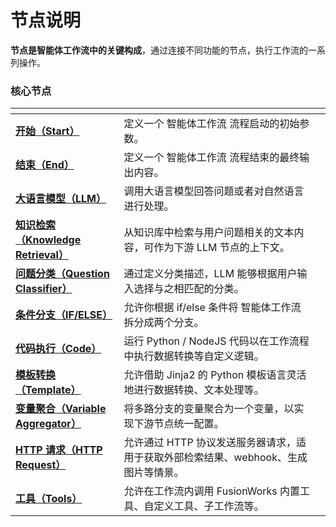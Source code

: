 # 节点说明

**节点是智能体工作流中的关键构成**，通过连接不同功能的节点，执行工作流的一系列操作。

### 核心节点

<table data-view="cards"><thead><tr><th></th><th></th><th></th></tr></thead><tbody><tr><td><a href="start.md"><strong>开始（Start）</strong></a></td><td>定义一个 智能体工作流 流程启动的初始参数。</td><td></td></tr><tr><td><a href="end.md"><strong>结束（End）</strong></a></td><td>定义一个 智能体工作流 流程结束的最终输出内容。</td><td></td></tr><tr><td><a href="llm.md"><strong>大语言模型（LLM）</strong></a></td><td>调用大语言模型回答问题或者对自然语言进行处理。</td><td></td></tr><tr><td><a href="knowledge_retrieval.md"><strong>知识检索（Knowledge Retrieval）</strong></a></td><td>从知识库中检索与用户问题相关的文本内容，可作为下游 LLM 节点的上下文。</td><td></td></tr><tr><td><a href="question_classifier.md"><strong>问题分类（Question Classifier）</strong></a></td><td>通过定义分类描述，LLM 能够根据用户输入选择与之相匹配的分类。</td><td></td></tr><tr><td><a href="ifelse.md"><strong>条件分支（IF/ELSE）</strong></a></td><td>允许你根据 if/else 条件将 智能体工作流 拆分成两个分支。</td><td></td></tr><tr><td><a href="code.md"><strong>代码执行（Code）</strong></a></td><td>运行 Python / NodeJS 代码以在工作流程中执行数据转换等自定义逻辑。</td><td></td></tr><tr><td><a href="template.md"><strong>模板转换（Template）</strong></a></td><td>允许借助 Jinja2 的 Python 模板语言灵活地进行数据转换、文本处理等。</td><td></td></tr><tr><td><a href="variable_assigner.md"><strong>变量聚合（Variable Aggregator）</strong></a></td><td>将多路分支的变量聚合为一个变量，以实现下游节点统一配置。</td><td></td></tr><tr><td><a href="http_request.md"><strong>HTTP 请求（HTTP Request）</strong></a></td><td>允许通过 HTTP 协议发送服务器请求，适用于获取外部检索结果、webhook、生成图片等情景。</td><td></td></tr><tr><td><a href="tools.md"><strong>工具（Tools）</strong></a></td><td>允许在工作流内调用 FusionWorks 内置工具、自定义工具、子工作流等。</td><td></td></tr></tbody></table>
